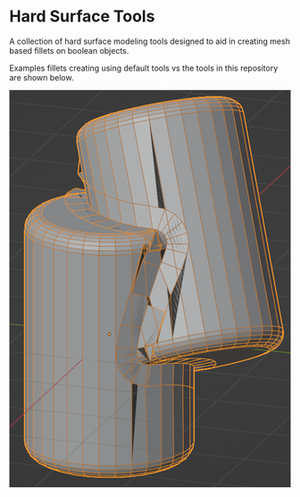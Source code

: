 # Hard Surface Tools

A collection of hard surface modeling tools designed to aid in creating mesh based fillets on boolean objects.

Examples fillets creating using default tools vs the tools in this repository are shown below.

![default](./images/two_cylinders/default.png)

